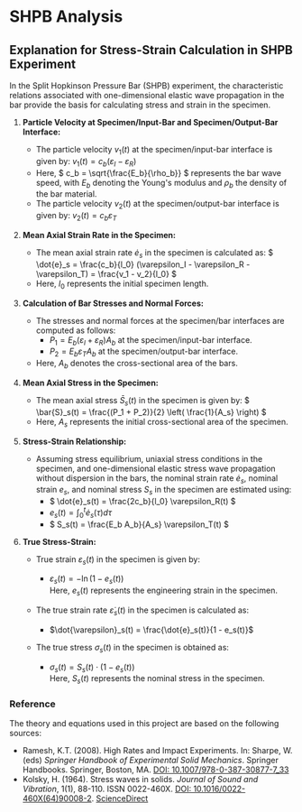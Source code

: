# SHPB Analysis 
## Explanation for Stress-Strain Calculation in SHPB Experiment

In the Split Hopkinson Pressure Bar (SHPB) experiment, the characteristic relations associated with one-dimensional elastic wave propagation in the bar provide the basis for calculating stress and strain in the specimen.

1. **Particle Velocity at Specimen/Input-Bar and Specimen/Output-Bar Interface:**
   - The particle velocity $` v_1(t) `$ at the specimen/input-bar interface is given by:
     $` v_1(t) = c_b(\varepsilon_I - \varepsilon_R) `$ 
   - Here, $` c_b = \sqrt{\frac{E_b}{\rho_b}} `$ represents the bar wave speed, with $` E_b `$ denoting the Young's modulus and $` \rho_b `$ the density of the bar material.
   - The particle velocity $` v_2(t) `$ at the specimen/output-bar interface is given by:
     $` v_2(t) = c_b \varepsilon_T `$ 

2. **Mean Axial Strain Rate in the Specimen:**
   - The mean axial strain rate $` \dot{e}_s `$ in the specimen is calculated as:
     $` \dot{e}_s = \frac{c_b}{l_0} (\varepsilon_I - \varepsilon_R - \varepsilon_T) = \frac{v_1 - v_2}{l_0} `$ 
   - Here, $` l_0 `$ represents the initial specimen length.

3. **Calculation of Bar Stresses and Normal Forces:**
   - The stresses and normal forces at the specimen/bar interfaces are computed as follows:
     - $` P_1 = E_b (\varepsilon_I + \varepsilon_R) A_b `$ at the specimen/input-bar interface.
     - $` P_2 = E_b \varepsilon_T A_b `$ at the specimen/output-bar interface.
   - Here, $` A_b `$ denotes the cross-sectional area of the bars.

4. **Mean Axial Stress in the Specimen:**
   - The mean axial stress $` \bar{S}_s(t) `$ in the specimen is given by:
     $` \bar{S}_s(t) = \frac{(P_1 + P_2)}{2} \left( \frac{1}{A_s} \right) `$ 
   - Here, $` A_s `$ represents the initial cross-sectional area of the specimen.

5. **Stress-Strain Relationship:**
   - Assuming stress equilibrium, uniaxial stress conditions in the specimen, and one-dimensional elastic stress wave propagation without dispersion in the bars, the nominal strain rate $` \dot{e}_s `$, nominal strain $` e_s `$, and nominal stress $` S_s `$ in the specimen are estimated using:
     -  $` \dot{e}_s(t) = \frac{2c_b}{l_0} \varepsilon_R(t) `$ 
     -  $` e_s(t) = \int_0^t \dot{e}_s(\tau) d\tau `$ 
     -  $` S_s(t) = \frac{E_b A_b}{A_s} \varepsilon_T(t) `$
    
6. **True Stress-Strain:**
   - True strain $\varepsilon_s(t)$ in the specimen is given by:
      - $\varepsilon_s(t) = -\ln(1 - e_s(t))$   <br />
     Here, $e_s(t)$ represents the engineering strain in the specimen.

   - The true strain rate $\dot{\varepsilon}_s(t)$ in the specimen is calculated as:
      - $\dot{\varepsilon}_s(t) = \frac{\dot{e}_s(t)}{1 - e_s(t)}$

   - The true stress $\sigma_s(t)$ in the specimen is obtained as:
        - $\sigma_s(t) = S_s(t) \cdot (1 - e_s(t))$    <br />
     Here, $S_s(t)$ represents the nominal stress in the specimen.


### Reference

The theory and equations used in this project are based on the following sources:

- Ramesh, K.T. (2008). High Rates and Impact Experiments. In: Sharpe, W. (eds) *Springer Handbook of Experimental Solid Mechanics*. Springer Handbooks. Springer, Boston, MA. [DOI: 10.1007/978-0-387-30877-7_33](https://doi.org/10.1007/978-0-387-30877-7_33)
- Kolsky, H. (1964). Stress waves in solids. *Journal of Sound and Vibration*, 1(1), 88-110. ISSN 0022-460X. [DOI: 10.1016/0022-460X(64)90008-2](https://doi.org/10.1016/0022-460X(64)90008-2). [ScienceDirect](https://www.sciencedirect.com/science/article/pii/0022460X64900082)






